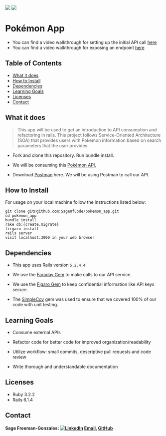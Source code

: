 <!-- Shields -->
![](https://img.shields.io/badge/Rails-5.2.4-informational?style=flat&logo=<LOGO_NAME>&logoColor=white&color=2bbc8a)
![](https://img.shields.io/badge/Ruby-2.5.3-orange)

# Pokémon App

- You can find a video walkthrough for setting up the initial API call [here](https://www.youtube.com/watch?v=NXg3oE5JMm0&pbjreload=101)
- You can find a video walkthrough for exposing an endpoint [here](https://www.youtube.com/watch?v=BkY1fWEFmYg&t=536s)


## Table of Contents
  - [What it does](#what-it-does)
  - [How to Install](#how-to-install)
  - [Dependencies](#dependencies)
  - [Learning Goals](#learning-goals)
  - [Licenses](#licenses)
  - [Contact](#contact)
  
## What it does

> This app will be used to get an introduction to API consumption and refactoring in rails. This project follows Service-Oriented Architecture (SOA) that provides users with Pokemon information based on search parameters that the user provides.

* Fork and clone this repository. Run bundle install.

* We will be consuming this [Pokémon API.](https://pokeapi.co/) 

* Download [Postman](https://www.postman.com/downloads/) here. We will be using Postman to call our API.

## How to Install

For usage on your local machine follow the instructions listed below:

```
git clone git@github.com:SageOfCode/pokemon_app.git
cd pokemon_app
bundle install
rake db:{create,migrate}
firgaro install
rails server
visit localhost:3000 in your web browser
```

## Dependencies

* This app uses Rails version `5.2.4.4`

* We use the [Faraday Gem](https://github.com/lostisland/faraday) to make calls to our API service.

* We use the [Figaro Gem](https://github.com/laserlemon/figaro) to keep confidential information like API keys secure.

* The [SimpleCov](https://github.com/simplecov-ruby/simplecov) gem was used to ensure that we covered 100% of our code with unit testing. 


## Learning Goals

  * Consume external APIs

  * Refactor code for better code for improved organization/readability

  * Utilize workflow: small commits, descriptive pull requests and code review

  * Write thorough and understandable documentation

## Licenses

  * Ruby 3.2.2
  * Rails 6.1.4
  
## Contact
    
#### Sage Freeman-Gonzales: [![LinkedIn][linkedin-shield]](https://www.linkedin.com/in/sagefreemangonzales/)  [Email](mailto:sagegonzales15@gmail.com), [GitHub](https://github.com/SageOfCode)

<!-- MARKDOWN LINKS -->
[linkedin-shield]: https://img.shields.io/badge/-LinkedIn-black.svg?style=flat-square&logo=linkedin&colorB=555
